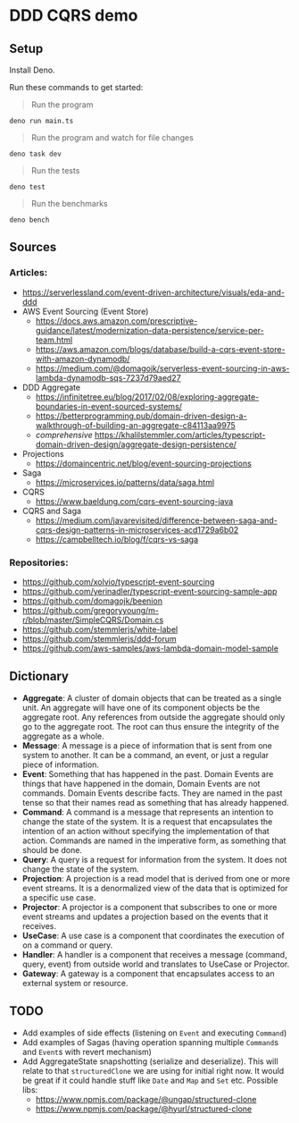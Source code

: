 # DDD CQRS demo

## Setup

Install Deno.

Run these commands to get started:

> Run the program

`deno run main.ts`

> Run the program and watch for file changes

`deno task dev`

> Run the tests

`deno test`

> Run the benchmarks

`deno bench`

## Sources

### Articles:

- https://serverlessland.com/event-driven-architecture/visuals/eda-and-ddd
- AWS Event Sourcing (Event Store)
  - https://docs.aws.amazon.com/prescriptive-guidance/latest/modernization-data-persistence/service-per-team.html
  - https://aws.amazon.com/blogs/database/build-a-cqrs-event-store-with-amazon-dynamodb/
  - https://medium.com/@domagojk/serverless-event-sourcing-in-aws-lambda-dynamodb-sqs-7237d79aed27
- DDD Aggregate
  - https://infinitetree.eu/blog/2017/02/08/exploring-aggregate-boundaries-in-event-sourced-systems/
  - https://betterprogramming.pub/domain-driven-design-a-walkthrough-of-building-an-aggregate-c84113aa9975
  - _comprehensive_
    https://khalilstemmler.com/articles/typescript-domain-driven-design/aggregate-design-persistence/
- Projections
  - https://domaincentric.net/blog/event-sourcing-projections
- Saga
  - https://microservices.io/patterns/data/saga.html
- CQRS
  - https://www.baeldung.com/cqrs-event-sourcing-java
- CQRS and Saga
  - https://medium.com/javarevisited/difference-between-saga-and-cqrs-design-patterns-in-microservices-acd1729a6b02
  - https://campbelltech.io/blog/f/cqrs-vs-saga

### Repositories:

- https://github.com/xolvio/typescript-event-sourcing
- https://github.com/yerinadler/typescript-event-sourcing-sample-app
- https://github.com/domagojk/beenion
- https://github.com/gregoryyoung/m-r/blob/master/SimpleCQRS/Domain.cs
- https://github.com/stemmlerjs/white-label
- https://github.com/stemmlerjs/ddd-forum
- https://github.com/aws-samples/aws-lambda-domain-model-sample

## Dictionary

- **Aggregate**: A cluster of domain objects that can be treated as a single unit. An aggregate will
  have one of its component objects be the aggregate root. Any references from outside the aggregate
  should only go to the aggregate root. The root can thus ensure the integrity of the aggregate as a
  whole.
- **Message**: A message is a piece of information that is sent from one system to another. It can
  be a command, an event, or just a regular piece of information.
- **Event**: Something that has happened in the past. Domain Events are things that have happened in
  the domain, Domain Events are not commands. Domain Events describe facts. They are named in the
  past tense so that their names read as something that has already happened.
- **Command**: A command is a message that represents an intention to change the state of the
  system. It is a request that encapsulates the intention of an action without specifying the
  implementation of that action. Commands are named in the imperative form, as something that should
  be done.
- **Query**: A query is a request for information from the system. It does not change the state of
  the system.
- **Projection**: A projection is a read model that is derived from one or more event streams. It is
  a denormalized view of the data that is optimized for a specific use case.
- **Projector**: A projector is a component that subscribes to one or more event streams and updates
  a projection based on the events that it receives.
- **UseCase**: A use case is a component that coordinates the execution of on a command or query.
- **Handler**: A handler is a component that receives a message (command, query, event) from outside
  world and translates to UseCase or Projector.
- **Gateway**: A gateway is a component that encapsulates access to an external system or resource.

## TODO

- Add examples of side effects (listening on `Event` and executing `Command`)
- Add examples of Sagas (having operation spanning multiple `Command`s and `Event`s with revert
  mechanism)
- Add AggregateState snapshotting (serialize and deserialize). This will relate to that
  `structuredClone` we are using for initial right now. It would be great if it could handle stuff
  like `Date` and `Map` and `Set` etc. Possible libs:
  - https://www.npmjs.com/package/@ungap/structured-clone
  - https://www.npmjs.com/package/@hyurl/structured-clone
